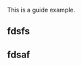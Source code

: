 This is a guide example.

## fdsfs

## fdsaf

<code src='./examples/base/map/base.tsx' title='标题' description='描述'></code>
